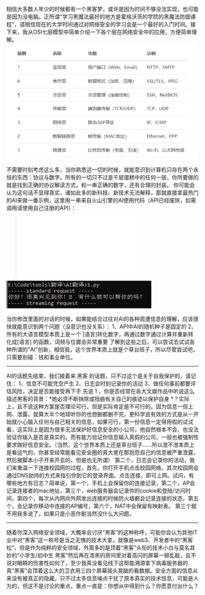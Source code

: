 相信大多数人年少的时候都有一个黑客梦，或许是因为时间不够没法实现，也可能是因为没电脑。正所谓"学习黑魔法最好的地方是霍格沃茨的学院的黑魔法防御课程"，请相信现在的大学时间通过对网络安全的学习会是一个最好的入门时间。接下来，我从OSI七层模型中简单介绍一下各个层在网络安全中的应用，方便简单理解。
![image.png](./欢迎，来到虚拟世界.assert/1750238887790-8514cb72-e353-4362-a2f9-49ec06f79d04.png)

不需要时刻考虑这么多，当你熟悉这一切的时候，就能意识到计算机只存在两个永恒的东西：协议与数字。所有的一切只不过是千层蛋糕中的任何一层，你所要做的就是找到正确的协议解读方式，和一串正确的数字，还有合理的封装。
你可能会认为这句话不显得真实，诸如此多的新科技、新技术无法解释，那就直接拿最热门的AI来做一番示例，这里用一串来自火山引擎的AI使用代码（API已经废除，如需调用请使用自己注册的API）：
> ![1.py](./欢迎，来到虚拟世界.assert/1750240653138-415f2cf2-45f1-485a-983d-86c8bca700f2.py)


![image.png](./欢迎，来到虚拟世界.assert/1750239934749-98eb2048-ffc1-4a2b-b1f2-418f222b3a3f.png)

当你修改里面的对话的时候，如果能结合过往对AI的各种周遭信息的理解，应该很快就能意识到两个问题（没意识也没关系）：
1、API中AI的随机种子是固定的
2、所有的大语言模型本质上是一个 [语言]转化数字，再通过数字通过计算并重新转化成[语言] 的函数，词频与位置会非常重要
了解到这些之后，可以尝试去试试各种所谓的"AI"创新，相信我，这个世界本质上就是个草台班子，所以尽管尝试吧，只需要别碰：钱和事业单位。

---
AI的话题先结束，我们接着来 黑客 的话题，只不过这个是关于自我保护的，请记住：
1、信息不可能凭空产生
2、日志会时刻记录你的活动
3、做任何事前都要评估风险，决定是否能接受再下手
先说 1 ，你是否经常在各大文娱作品中听说这么描述黑客的背景：*她必须不断抹除或扭曲有关自己的痕迹以保护自身 *？实际上，且不说这种方案是否理论可行，但是实际肯定是不可行的。因为信息一但上网、泄露，就算大半个地球听你的也想删都删不完，更科学且有效的方式是从一开始就小心输入任何与自己相关的信息，如果可行，第一份信息一定得用假的试试看，这实际上是因为很多无法保护好信息安全的小公司，他自然根本不会、也没法验证你输入是否是真实的。而有能力验证你信息输入真假的公司，一般也被强制性要求做好信息安全。（当然，这个世界本质上还是草台班子......所以泄不泄本质上是看运气的，你甚至经常能看见安全圈的真大佬在那抱怨自己的信息被严重泄露，然后被脚本小子开来开去的，但是也无所谓）
第二个，日志会记录你的活动，我们来重温一下连接校园网的过程，首先，你打开手机点击校园网络，其次校园网会通过DNS劫持的方式来指引你到它的登录界面。点击连接，即可上网。试问，有哪些地方有日志？简单说，第一个，手机上会保留你的连接记录，第二个，AP会记录连接者的mac地址，第三个，web服务器会记录你的cookie和登陆/访问时间，第四个，每次从内网向外网发出连接的时候防火墙都会记录连接的状态，第五个，会记录你移动中连接的AP编号，第六个，NAT中会保留有映射表。
第三个就不用我多说了，如果只是小恶作剧当然没什么大问题。

---
随着你深入网络安全领域，大概率会讨厌“黑客”的这种称呼，可能你会认为其他IT业中对“黑客”这一称号是当之无愧的技术大拿，就像是web3、开发者中的“黑客松”，但是作为纯粹的安全领域，外周多的是顶着“黑客”头衔的技术小白与莫名其妙的“小学生/初中生 黑客”然后再在漆黑的房间里对着高闪的屏幕一顿乱敲，且不说对眼睛的伤害性如何了，至少我真没看见线下这帮能溯源拿下病毒服务器的真“黑客”会顶着这么大的卫衣用三四个屏幕摇头晃脑的看数据。安全方面的信息从来没有被真正的隐藏，只不过太多信息噪点干扰了原本真实的技术信息，可能是人为的，但这不是讨论的重点，重点一直是：你想从中得到什么？你愿意付出什么？

